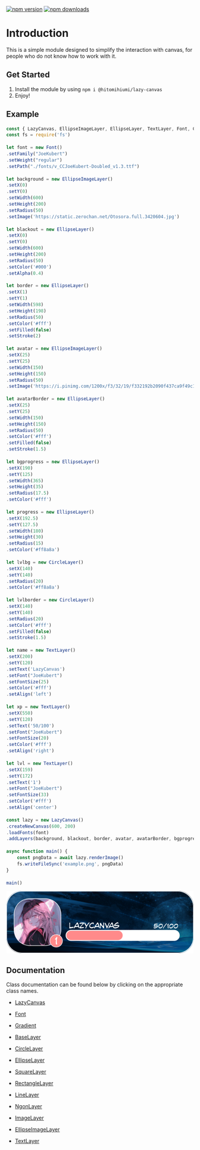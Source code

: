 <a href="https://www.npmjs.com/package/@hitomihiumi/lazy-canvas"><img src="https://img.shields.io/npm/v/@hitomihiumi/lazy-canvas.svg?maxAge=3600" alt="npm version" /></a>
<a href="https://www.npmjs.com/package/@hitomihiumi/lazy-canvas"><img src="https://img.shields.io/npm/dt/@hitomihiumi/lazy-canvas.svg?maxAge=3600" alt="npm downloads" /></a>

# Introduction
This is a simple module designed to simplify the interaction with canvas, for people who do not know how to work with it.

## Get Started

1. Install the module by using `npm i @hitomihiumi/lazy-canvas`
2. Enjoy!

## Example

```js
const { LazyCanvas, EllipseImageLayer, EllipseLayer, TextLayer, Font, CircleLayer } = require('@hitomihiumi/lazy-canvas')
const fs = require('fs')

let font = new Font()
.setFamily("JoeKubert")
.setWeight("regular")
.setPath("./fonts/v_CCJoeKubert-Doubled_v1.3.ttf")

let background = new EllipseImageLayer()
.setX(0)
.setY(0)
.setWidth(600)
.setHeight(200)
.setRadius(50)
.setImage('https://static.zerochan.net/Otosora.full.3420604.jpg')

let blackout = new EllipseLayer()
.setX(0)
.setY(0)
.setWidth(600)
.setHeight(200)
.setRadius(50)
.setColor('#000')
.setAlpha(0.4)

let border = new EllipseLayer()
.setX(1)
.setY(1)
.setWidth(598)
.setHeight(198)
.setRadius(50)
.setColor('#fff')
.setFilled(false)
.setStroke(2)

let avatar = new EllipseImageLayer()
.setX(25)
.setY(25)
.setWidth(150)
.setHeight(150)
.setRadius(50)
.setImage('https://i.pinimg.com/1200x/f3/32/19/f332192b2090f437ca9f49c1002287b6.jpg')

let avatarBorder = new EllipseLayer()
.setX(25)
.setY(25)
.setWidth(150)
.setHeight(150)
.setRadius(50)
.setColor('#fff')
.setFilled(false)
.setStroke(1.5)

let bgprogress = new EllipseLayer()
.setX(190)
.setY(125)
.setWidth(365)
.setHeight(35)
.setRadius(17.5)
.setColor('#fff')

let progress = new EllipseLayer()
.setX(192.5)
.setY(127.5)
.setWidth(180)
.setHeight(30)
.setRadius(15)
.setColor('#ff8a8a')

let lvlbg = new CircleLayer()
.setX(140)
.setY(140)
.setRadius(20)
.setColor('#ff8a8a')

let lvlborder = new CircleLayer()
.setX(140)
.setY(140)
.setRadius(20)
.setColor('#fff')
.setFilled(false)
.setStroke(1.5)

let name = new TextLayer()
.setX(200)
.setY(120)
.setText('LazyCanvas')
.setFont("JoeKubert")
.setFontSize(25)
.setColor('#fff')
.setAlign('left')

let xp = new TextLayer()
.setX(550)
.setY(120)
.setText('50/100')
.setFont("JoeKubert")
.setFontSize(20)
.setColor('#fff')
.setAlign('right')

let lvl = new TextLayer()
.setX(159)
.setY(172)
.setText('1')
.setFont("JoeKubert")
.setFontSize(33)
.setColor('#fff')
.setAlign('center')

const lazy = new LazyCanvas()
.createNewCanvas(600, 200)
.loadFonts(font)
.addLayers(background, blackout, border, avatar, avatarBorder, bgprogress, progress, lvlbg, lvlborder, name, xp, lvl)

async function main() {
    const pngData = await lazy.renderImage()
    fs.writeFileSync('example.png', pngData)
}

main()
```

![Example Image](./example.png)

## Documentation

Class documentation can be found below by clicking on the appropriate class names.

- [LazyCanvas](./docs/lazycanvas.md)
- [Font](./docs/font.md)
- [Gradient](./docs/gradient.md)

- [BaseLayer](./docs/baselayer.md)
- [CircleLayer](./docs/circlelayer.md)
- [EllipseLayer](./docs/ellipselayer.md)
- [SquareLayer](./docs/squarelayer.md)
- [RectangleLayer](./docs/rectanglelayer.md)
- [LineLayer](./docs/linelayer.md)
- [NgonLayer](./docs/ngonlayer.md)
- [ImageLayer](./docs/imagelayer.md)
- [EllipseImageLayer](./docs/ellipseimagelayer.md)
- [TextLayer](./docs/textlayer.md)
